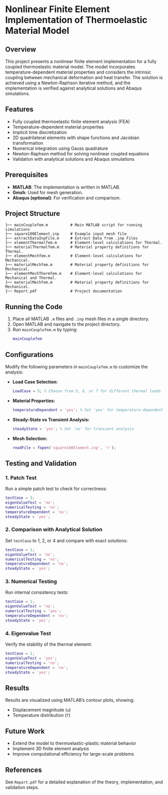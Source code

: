 # Nonlinear Finite Element Implementation of Thermoelastic Material Model

## Overview
This project presents a nonlinear finite element implementation for a fully coupled thermoelastic material model. The model incorporates temperature-dependent material properties and considers the intrinsic coupling between mechanical deformation and heat transfer. The solution is achieved using a Newton-Raphson iterative method, and the implementation is verified against analytical solutions and Abaqus simulations.

## Features
- Fully coupled thermoelastic finite element analysis (FEA)
- Temperature-dependent material properties
- Implicit time discretization
- 2D quadrilateral elements with shape functions and Jacobian transformation
- Numerical integration using Gauss quadrature
- Newton-Raphson method for solving nonlinear coupled equations
- Validation with analytical solutions and Abaqus simulations

## Prerequisites
- **MATLAB**: The implementation is written in MATLAB.
- **Gmsh**: Used for mesh generation.
- **Abaqus (optional)**: For verification and comparison.

## Project Structure
```
├── mainCouplefem.m          # Main MATLAB script for running simulations
├── square100Element.inp     # Example input mesh file
├── extractDataInpFile.m     # Extract Data from .inp Files
├── elementThermalfem.m      # Element-level calculations for Thermal.
├── materialThermalfem.m     # Material property definitions for Thermal.
├── elementMechfem.m         # Element-level calculations for Mechanical.
├── materialMechfem.m        # Material property definitions for Mechanical.
├── elementMechThermfem.m    # Element-level calculations for Mechanical and Thermal.
├── materialMechfem.m        # Material property definitions for Mechanical.
├── Report.pdf               # Project documentation
```

## Running the Code
1. Place all MATLAB `.m` files and `.inp` mesh files in a single directory.
2. Open MATLAB and navigate to the project directory.
3. Run `mainCouplefem.m` by typing:
   ```matlab
   mainCouplefem
   ```

## Configurations
Modify the following parameters in `mainCouplefem.m` to customize the analysis:
- **Load Case Selection:**
  ```matlab
  LoadCase = 5; % Choose from 5, 6, or 7 for different thermal loads
  ```
- **Material Properties:**
  ```matlab
  temperatureDependent = 'yes'; % Set 'yes' for temperature-dependent properties
  ```
- **Steady-State vs Transient Analysis:**
  ```matlab
  steadyState = 'yes'; % Set 'no' for transient analysis
  ```
- **Mesh Selection:**
  ```matlab
  readFile = fopen('square100Element.inp', 'r');
  ```

## Testing and Validation
### 1. Patch Test
Run a simple patch test to check for correctness:
```matlab
testCase = 3;
eigenValueTest = 'no';
numericalTesting = 'no';
temperatureDependent = 'no';
steadyState = 'yes';
```

### 2. Comparison with Analytical Solution
Set `testCase` to 1, 2, or 4 and compare with exact solutions:
```matlab
testCase = 1;
eigenValueTest = 'no';
numericalTesting = 'no';
temperatureDependent = 'no';
steadyState = 'yes';
```

### 3. Numerical Testing
Run internal consistency tests:
```matlab
testCase = 1;
eigenValueTest = 'no';
numericalTesting = 'yes';
temperatureDependent = 'no';
steadyState = 'yes';
```

### 4. Eigenvalue Test
Verify the stability of the thermal element:
```matlab
testCase = 1;
eigenValueTest = 'yes';
numericalTesting = 'no';
temperatureDependent = 'no';
steadyState = 'yes';
```

## Results
Results are visualized using MATLAB’s contour plots, showing:
- Displacement magnitude (`u`)
- Temperature distribution (`T`)

## Future Work
- Extend the model to thermoelastic-plastic material behavior
- Implement 3D finite element analysis
- Improve computational efficiency for large-scale problems

## References
See `Report.pdf` for a detailed explanation of the theory, implementation, and validation steps.

